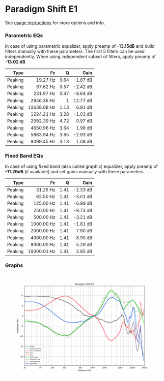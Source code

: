 # Paradigm Shift E1
See [usage instructions](https://github.com/jaakkopasanen/AutoEq#usage) for more options and info.

### Parametric EQs
In case of using parametric equalizer, apply preamp of **-13.15dB** and build filters manually
with these parameters. The first 5 filters can be used independently.
When using independent subset of filters, apply preamp of **-13.02 dB**.

| Type    | Fc          |    Q | Gain     |
|--------:|------------:|-----:|---------:|
| Peaking | 19.27 Hz    | 0.64 | -1.87 dB |
| Peaking | 97.62 Hz    | 0.57 | -2.42 dB |
| Peaking | 231.97 Hz   | 0.47 | -8.64 dB |
| Peaking | 2946.36 Hz  | 1    | 12.77 dB |
| Peaking | 10638.08 Hz | 1.13 | 6.91 dB  |
| Peaking | 1224.21 Hz  | 3.28 | -1.03 dB |
| Peaking | 2092.39 Hz  | 4.72 | 0.97 dB  |
| Peaking | 4650.96 Hz  | 3.64 | 1.98 dB  |
| Peaking | 5863.94 Hz  | 3.65 | -2.93 dB |
| Peaking | 8099.45 Hz  | 3.13 | 1.08 dB  |

### Fixed Band EQs
In case of using fixed band (also called graphic) equalizer, apply preamp of **-11.26dB**
(if available) and set gains manually with these parameters.

| Type    | Fc          |    Q | Gain     |
|--------:|------------:|-----:|---------:|
| Peaking | 31.25 Hz    | 1.41 | -2.33 dB |
| Peaking | 62.50 Hz    | 1.41 | -3.01 dB |
| Peaking | 125.00 Hz   | 1.41 | -6.99 dB |
| Peaking | 250.00 Hz   | 1.41 | -8.73 dB |
| Peaking | 500.00 Hz   | 1.41 | -3.21 dB |
| Peaking | 1000.00 Hz  | 1.41 | -1.81 dB |
| Peaking | 2000.00 Hz  | 1.41 | 7.90 dB  |
| Peaking | 4000.00 Hz  | 1.41 | 8.90 dB  |
| Peaking | 8000.00 Hz  | 1.41 | 5.29 dB  |
| Peaking | 16000.01 Hz | 1.41 | 2.85 dB  |

### Graphs
![](./Paradigm%20Shift%20E1.png)